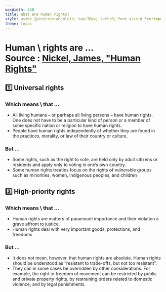 ```yaml
---
maxWidth: 330
title: What are human rights?
style: aside {position:absolute; top:70px; left:0; font-size:0.5em!important}
theme: focus
---
```


# Human \\ rights are … <aside>Source : [Nickel, James, "Human Rights"](https://plato.stanford.edu/archives/fall2021/entries/rights-human/)<aside>

## :one: Universal rights

### Which means \\ that …

- All living humans – or perhaps all living persons – have human rights. One does not have to be a particular kind of person or a member of some specific nation or religion to have human rights. 
- People have human rights independently of whether they are found in the practices, morality, or law of their country or culture. 

### But …

- Some rights, such as the right to vote, are held only by adult citizens or residents and apply only to voting in one’s own country.
- Some human rights treaties focus on the rights of vulnerable groups such as minorities, women, indigenous peoples, and children

## :two: High-priority rights

### Which means \\ that …

- Human rights are matters of paramount importance and their violation a grave affront to justice.
- Human rights deal with very important goods, protections, and freedoms

### But …

- It does not mean, however, that human rights are absolute. Human rights should be understood as “resistant to trade-offs, but not too resistant”.
- They can in some cases be overridden by other considerations. For example, the right to freedom of movement can be restricted by public and private property rights, by restraining orders related to domestic violence, and by legal punishments.
